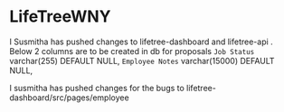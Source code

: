 # LifeTreeWNY
I Susmitha has pushed changes to lifetree-dashboard and lifetree-api . 
Below 2 columns are to be created in db for proposals
`Job Status` varchar(255) DEFAULT NULL,
`Employee Notes` varchar(15000) DEFAULT NULL,

I susmitha has pushed changes for the bugs to lifetree-dashboard/src/pages/employee
